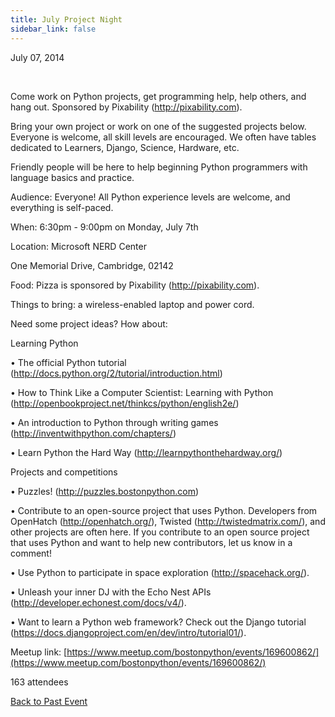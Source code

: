 ```yaml
---
title: July Project Night
sidebar_link: false
---
```


July 07, 2014


   

Come work on Python projects, get programming help, help others, and hang out. Sponsored by Pixability (http://pixability.com).

Bring your own project or work on one of the suggested projects below. Everyone is welcome, all skill levels are encouraged. We often have tables dedicated to Learners, Django, Science, Hardware, etc.

Friendly people will be here to help beginning Python programmers with language basics and practice.

Audience: Everyone! All Python experience levels are welcome, and everything is self-paced.

When: 6:30pm - 9:00pm on Monday, July 7th

Location: Microsoft NERD Center

One Memorial Drive, Cambridge, 02142

Food: Pizza is sponsored by Pixability (http://pixability.com).

Things to bring: a wireless-enabled laptop and power cord.

Need some project ideas? How about:

Learning Python

• The official Python tutorial (http://docs.python.org/2/tutorial/introduction.html)

• How to Think Like a Computer Scientist: Learning with Python (http://openbookproject.net/thinkcs/python/english2e/)

• An introduction to Python through writing games (http://inventwithpython.com/chapters/)

• Learn Python the Hard Way (http://learnpythonthehardway.org/)

Projects and competitions

• Puzzles! (http://puzzles.bostonpython.com)

• Contribute to an open-source project that uses Python. Developers from OpenHatch (http://openhatch.org/), Twisted (http://twistedmatrix.com/), and other projects are often here. If you contribute to an open source project that uses Python and want to help new contributors, let us know in a comment!

• Use Python to participate in space exploration (http://spacehack.org/).

• Unleash your inner DJ with the Echo Nest APIs (http://developer.echonest.com/docs/v4/).

• Want to learn a Python web framework? Check out the Django tutorial (https://docs.djangoproject.com/en/dev/intro/tutorial01/).


Meetup link: [https://www.meetup.com/bostonpython/events/169600862/](https://www.meetup.com/bostonpython/events/169600862/)

163 attendees

[Back to Past Event](past-events.md)